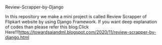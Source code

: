 Review-Scrapper-by-Django

In this repository we make a mini project is called Review Scrapper of Flipkart website by using Django Framework. 
If you want deep explanation of codes than please refer this blog.Click Here!!!https://towardsaiandml.blogspot.com/2020/11/review-scrapper-by-django.html
